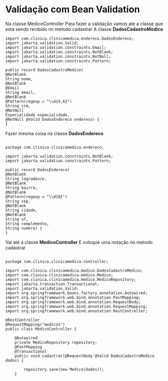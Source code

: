 # Validação com Bean Validation

Na classe MedicoController
Para fazer a validação vamos ate a classe que esta sendo recibido no metodo cadastrar
A classe **DadosCadastroMedico**
```
import com.clinica.clinicamedica.endereco.DadosEndereco;
import jakarta.validation.Valid;
import jakarta.validation.constraints.Email;
import jakarta.validation.constraints.NotBlank;
import jakarta.validation.constraints.NotNull;
import jakarta.validation.constraints.Pattern;

public record DadosCadastroMedico(
@NotBlank
String nome,
@NotBlank
@Email
String email,
@NotBlank
@Pattern(regexp = "\\d{4,6}")
String crm,
@NotNull
Especialidade especialidade,
@NotNull @Valid DadosEndereco endereco) {
}
```

Fazer mesma coisa na classe **DadosEndereco**

```

package com.clinica.clinicamedica.endereco;

import jakarta.validation.constraints.NotBlank;
import jakarta.validation.constraints.Pattern;

public record DadosEndereco(
@NotBlank
String logradouro,
@NotBlank
String bairro,
@NotBlank
@Pattern(regexp = "\\d{8}")
String cep,
@NotBlank
String cidade,
@NotBlank
String uf,
String complemento,
String numero) {
}

```
Vai até a classe **MedicoController**
E coloque uma notação no metodo cadastrar

```

package com.clinica.clinicamedica.controller;

import com.clinica.clinicamedica.medico.DadosCadastroMedico;
import com.clinica.clinicamedica.medico.Medico;
import com.clinica.clinicamedica.medico.MedicoRepository;
import jakarta.transaction.Transactional;
import jakarta.validation.Valid;
import org.springframework.beans.factory.annotation.Autowired;
import org.springframework.web.bind.annotation.PostMapping;
import org.springframework.web.bind.annotation.RequestBody;
import org.springframework.web.bind.annotation.RequestMapping;
import org.springframework.web.bind.annotation.RestController;

@RestController
@RequestMapping("medicos")
public class MedicoController {

    @Autowired
    private MedicoRepository repository;
    @PostMapping
    @Transactional
    public void cadastrar(@RequestBody @Valid DadosCadastroMedico dados) {

        repository.save(new Medico(dados));
    }

```


